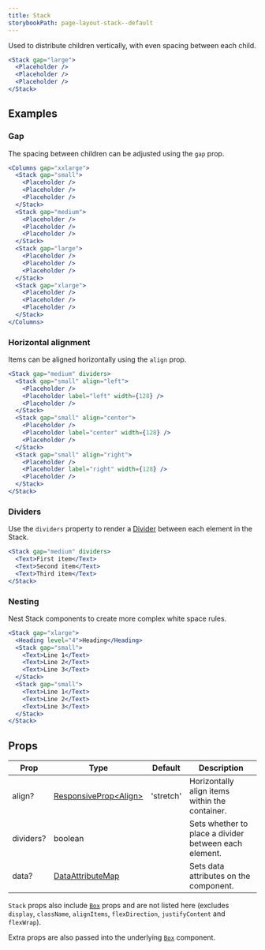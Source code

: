 ```yaml
---
title: Stack
storybookPath: page-layout-stack--default
---
```


Used to distribute children vertically, with even spacing between each child.

```jsx live
<Stack gap="large">
  <Placeholder />
  <Placeholder />
  <Placeholder />
</Stack>
```

## Examples

### Gap

The spacing between children can be adjusted using the `gap` prop.

```jsx live
<Columns gap="xxlarge">
  <Stack gap="small">
    <Placeholder />
    <Placeholder />
    <Placeholder />
  </Stack>
  <Stack gap="medium">
    <Placeholder />
    <Placeholder />
    <Placeholder />
  </Stack>
  <Stack gap="large">
    <Placeholder />
    <Placeholder />
    <Placeholder />
  </Stack>
  <Stack gap="xlarge">
    <Placeholder />
    <Placeholder />
    <Placeholder />
  </Stack>
</Columns>
```

### Horizontal alignment

Items can be aligned horizontally using the `align` prop.

```jsx live
<Stack gap="medium" dividers>
  <Stack gap="small" align="left">
    <Placeholder />
    <Placeholder label="left" width={128} />
    <Placeholder />
  </Stack>
  <Stack gap="small" align="center">
    <Placeholder />
    <Placeholder label="center" width={128} />
    <Placeholder />
  </Stack>
  <Stack gap="small" align="right">
    <Placeholder />
    <Placeholder label="right" width={128} />
    <Placeholder />
  </Stack>
</Stack>
```

### Dividers

Use the `dividers` property to render a [Divider](/package/divider) between each
element in the Stack.

```jsx live
<Stack gap="medium" dividers>
  <Text>First item</Text>
  <Text>Second item</Text>
  <Text>Third item</Text>
</Stack>
```

### Nesting

Nest Stack components to create more complex white space rules.

```jsx live
<Stack gap="xlarge">
  <Heading level="4">Heading</Heading>
  <Stack gap="small">
    <Text>Line 1</Text>
    <Text>Line 2</Text>
    <Text>Line 3</Text>
  </Stack>
  <Stack gap="small">
    <Text>Line 1</Text>
    <Text>Line 2</Text>
    <Text>Line 3</Text>
  </Stack>
</Stack>
```

## Props

| Prop      | Type                                   | Default   | Description                                           |
| --------- | -------------------------------------- | --------- | ----------------------------------------------------- |
| align?    | [ResponsiveProp\<Align>][align]        | 'stretch' | Horizontally align items within the container.        |
| dividers? | boolean                                |           | Sets whether to place a divider between each element. |
| data?     | [DataAttributeMap][data-attribute-map] |           | Sets data attributes on the component.                |

`Stack` props also include [`Box`](/package/box) props and are not listed here
(excludes `display`, `className`, `alignItems`, `flexDirection`,
`justifyContent` and `flexWrap`).

Extra props are also passed into the underlying [`Box`](/package/box) component.

[align]:
  https://github.com/brighte-labs/spark-web/blob/e7f6f4285b4cfd876312cc89fbdd094039aa239a/packages/stack/src/Stack.tsx#L24
[data-attribute-map]:
  https://github.com/brighte-labs/spark-web/blob/e7f6f4285b4cfd876312cc89fbdd094039aa239a/packages/utils/src/internal/buildDataAttributes.ts#L1
